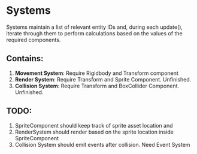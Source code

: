 # Systems
Systems maintain a list of relevant entity IDs and, during each update(), iterate through them to perform calculations based on the values of the required components.

## Contains:

1. **Movement System**: Require Rigidbody and Transform component
2. **Render System**: Require Transform and Sprite Component. Unfinished.
3. **Collision System**:  Require Transform and BoxCollider Component. Unfinished.

## TODO:
1. SpriteComponent should keep track of sprite asset location and 
2. RenderSystem should render based on the sprite location inside SpriteComponent
3. Collision System should emit events after collision. Need Event System
